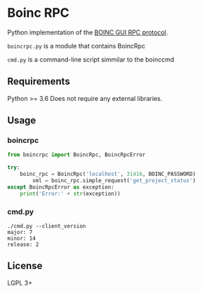 # Boinc RPC
Python implementation of the [BOINC GUI RPC protocol](http://boinc.berkeley.edu/trac/wiki/GuiRpc).

`boincrpc.py` is a module that contains BoincRpc

`cmd.py` is a command-line script simmilar to the boinccmd

## Requirements
Python >= 3.6
Does not require any external libraries.

## Usage

### boincrpc

```python
from boincrpc import BoincRpc, BoincRpcError

try:
    boinc_rpc = BoincRpc('localhost', 31416, BOINC_PASSWORD)
        xml = boinc_rpc.simple_request('get_project_status')
except BoincRpcError as exception:
    print('Error:' + str(exception))
```

### cmd.py

```shell
./cmd.py --client_version
major: 7
minor: 14
release: 2
```

## License
LGPL 3+

